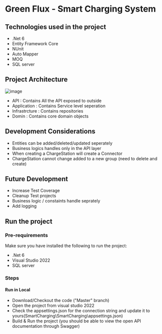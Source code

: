 # Green Flux - Smart Charging System


## Technologies used in the project
- .Net 6
- Entity Framework Core
- NUnit
- Auto Mapper
- MOQ
- SQL server

## Project Architecture

![image](https://user-images.githubusercontent.com/11566992/199804705-c3b0f08b-1d2b-4f73-a4a6-e5b2a495cece.png)

- API : Contains All the API exposed to outside
- Application : Contains Service level seperation
- Infrastrcture : Contains repositories
- Domin : Contains core domain objects

## Development Considerations 
- Entities can be added/deleted/updated seperately
- Business logics handles only in the API layer
- When creating a ChargeStation will create a Connector
- ChargeStation cannot change added to a new group (need to delete and create)

## Future Development
- Increase Test Coverage
- Cleanup Test projects
- Business logic / constaints handle seprately
- Add logging

## Run the project

### Pre-requirements

Make sure you have installed the following to run the project:
- .Net 6
- Visual Studio 2022
- SQL server

### Steps

#### Run in Local
- Download/Checkout the code ("Master" branch)
- Open the project from visual studio 2022
- Check the appsettings.json for the connection string and update it to yours(SmartCharging\SmartCharging\appsettings.json)
- Build & Run the project (you should be able to view the open API documentation through Swagger)
